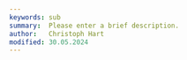 ```yaml
---
keywords: sub
summary:  Please enter a brief description.
author:   Christoph Hart
modified: 30.05.2024
---
```


